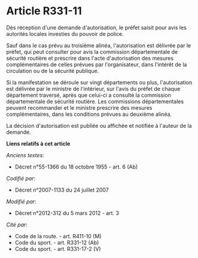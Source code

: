 # Article R331-11

Dès réception d'une demande d'autorisation, le préfet saisit pour avis les autorités locales investies du pouvoir de police. 

Sauf dans le cas prévu au troisième alinéa, l'autorisation est délivrée  par le préfet, qui peut consulter pour avis la
commission  départementale de sécurité routière et prescrire dans l'acte  d'autorisation des mesures complémentaires de
celles prévues par  l'organisateur, dans l'intérêt de la circulation ou de la sécurité  publique. 

Si la manifestation se déroule sur  vingt départements ou plus, l'autorisation est délivrée par le ministre  de l'intérieur,
sur l'avis du préfet de chaque département traversé,  après que celui-ci a consulté la commission départementale de sécurité
routière. Les commissions départementales peuvent recommander et le  ministre prescrire des mesures complémentaires, dans les
conditions  prévues au deuxième alinéa. 

La décision d'autorisation est publiée ou affichée et notifiée à l'auteur de la demande.

**Liens relatifs à cet article**

_Anciens textes_:

  - Décret n°55-1366 du 18 octobre 1955 - art. 6 (Ab)

_Codifié par_:

  - Décret n°2007-1133 du 24 juillet 2007

_Modifié par_:

  - Décret n°2012-312 du 5 mars 2012 - art. 3

_Cité par_:

  - Code de la route. - art. R411-10 (M)
  - Code du sport. - art. R331-12 (Ab)
  - Code du sport. - art. R331-17-2 (V)

